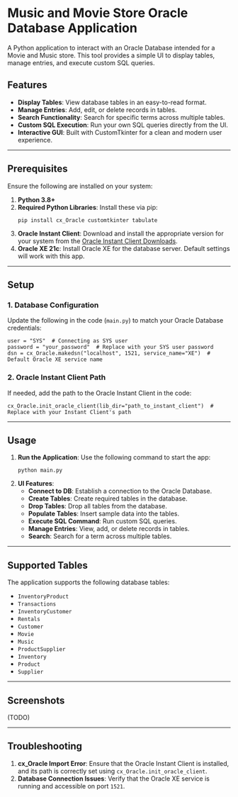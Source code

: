 # Music and Movie Store Oracle Database Application

A Python application to interact with an Oracle Database intended for a Movie and Music store. This tool provides a simple UI to display tables, manage entries, and execute custom SQL queries.

## Features

- **Display Tables**: View database tables in an easy-to-read format.
- **Manage Entries**: Add, edit, or delete records in tables.
- **Search Functionality**: Search for specific terms across multiple tables.
- **Custom SQL Execution**: Run your own SQL queries directly from the UI.
- **Interactive GUI**: Built with CustomTkinter for a clean and modern user experience.

---

## Prerequisites

Ensure the following are installed on your system:

1. **Python 3.8+**
2. **Required Python Libraries**: Install these via pip:
   ```
   pip install cx_Oracle customtkinter tabulate
   ```
3. **Oracle Instant Client**: Download and install the appropriate version for your system from the [Oracle Instant Client Downloads](https://www.oracle.com/database/technologies/instant-client.html).
4. **Oracle XE 21c**: Install Oracle XE for the database server. Default settings will work with this app.

---

## Setup

### 1. Database Configuration
Update the following in the code (`main.py`) to match your Oracle Database credentials:
```
user = "SYS"  # Connecting as SYS user
password = "your_password"  # Replace with your SYS user password
dsn = cx_Oracle.makedsn("localhost", 1521, service_name="XE")  # Default Oracle XE service name
```

### 2. Oracle Instant Client Path
If needed, add the path to the Oracle Instant Client in the code:
```
cx_Oracle.init_oracle_client(lib_dir="path_to_instant_client")  # Replace with your Instant Client's path
```

---

## Usage

1. **Run the Application**: Use the following command to start the app:
   ```
   python main.py
   ```
2. **UI Features**:
   - **Connect to DB**: Establish a connection to the Oracle Database.
   - **Create Tables**: Create required tables in the database.
   - **Drop Tables**: Drop all tables from the database.
   - **Populate Tables**: Insert sample data into the tables.
   - **Execute SQL Command**: Run custom SQL queries.
   - **Manage Entries**: View, add, or delete records in tables.
   - **Search**: Search for a term across multiple tables.

---

## Supported Tables

The application supports the following database tables:

- `InventoryProduct`
- `Transactions`
- `InventoryCustomer`
- `Rentals`
- `Customer`
- `Movie`
- `Music`
- `ProductSupplier`
- `Inventory`
- `Product`
- `Supplier`

---

## Screenshots
(TODO)

---

## Troubleshooting

1. **cx_Oracle Import Error**: Ensure that the Oracle Instant Client is installed, and its path is correctly set using `cx_Oracle.init_oracle_client`.
2. **Database Connection Issues**: Verify that the Oracle XE service is running and accessible on port `1521`.
